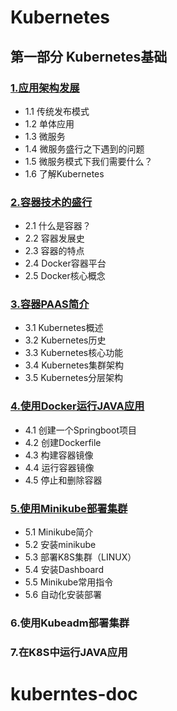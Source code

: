 # Kubernetes

## 第一部分 Kubernetes基础

### [1.应用架构发展](./chapter01/01-应用架构发展.md)
- 1.1 传统发布模式
- 1.2 单体应用
- 1.3 微服务
- 1.4 微服务盛行之下遇到的问题
- 1.5 微服务模式下我们需要什么？
- 1.6 了解Kubernetes

### [2.容器技术的盛行](./chapter01/02-容器技术的盛行.md)
- 2.1 什么是容器？
- 2.2 容器发展史
- 2.3 容器的特点
- 2.4 Docker容器平台
- 2.5 Docker核心概念

### [3.容器PAAS简介](./chapter01/03-容器PAAS简介.md)
- 3.1 Kubernetes概述
- 3.2 Kubernetes历史
- 3.3 Kubernetes核心功能
- 3.4 Kubernetes集群架构
- 3.5 Kubernetes分层架构

### [4.使用Docker运行JAVA应用](./chapter01/04-使用Docker运行JAVA应用.md)

- 4.1 创建一个Springboot项目
- 4.2 创建Dockerfile
- 4.3 构建容器镜像
- 4.4 运行容器镜像
- 4.5 停止和删除容器

### [5.使用Minikube部署集群](./chapter01/05-使用Minikube部署单节点集群.md)

- 5.1 Minikube简介
- 5.2 安装minikube
- 5.3 部署K8S集群（LINUX）
- 5.4 安装Dashboard
- 5.5 Minikube常用指令
- 5.6 自动化安装部署

### 6.使用Kubeadm部署集群
### 7.在K8S中运行JAVA应用


# kuberntes-doc
